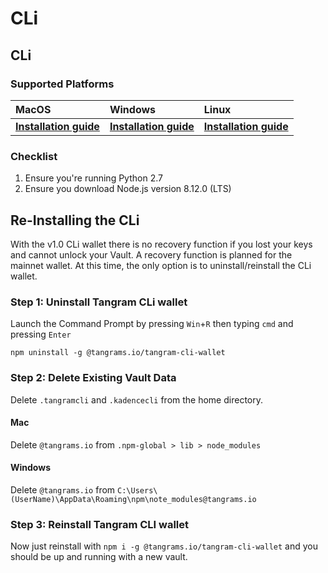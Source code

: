 # CLi

## CLi

### Supported Platforms

| **MacOS** | **Windows** | **Linux** |
| :--- | :--- | :--- |
| [**Installation guide**](cli/mac.md) | [**Installation guide**](cli/windows.md) | [**Installation guide**](cli/mac.md) |

### Checklist  <a id="checklist"></a>

1. Ensure you're running Python 2.7
2. Ensure you download Node.js version 8.12.0 \(LTS\)

## Re-Installing the CLi

With the v1.0 CLi wallet there is no recovery function if you lost your keys and cannot unlock your Vault. A recovery function is planned for the mainnet wallet. At this time, the only option is to uninstall/reinstall the CLi wallet.

### Step 1: Uninstall Tangram CLi wallet

Launch the Command Prompt by pressing `Win`+`R` then typing `cmd` and pressing `Enter`

```text
npm uninstall -g @tangrams.io/tangram-cli-wallet
```

### Step 2: Delete Existing Vault Data

Delete `.tangramcli` and `.kadencecli` from the home directory.

#### Mac

Delete `@tangrams.io` from `.npm-global > lib > node_modules`

#### Windows

Delete `@tangrams.io` from `C:\Users\(UserName)\AppData\Roaming\npm\note_modules@tangrams.io`

### Step 3: Reinstall Tangram CLI wallet

Now just reinstall with `npm i -g @tangrams.io/tangram-cli-wallet` and you should be up and running with a new vault.

